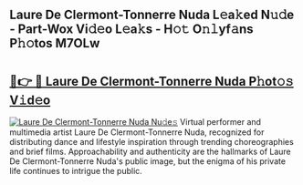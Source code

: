 ## Laure De Clermont-Tonnerre Nuda L𝚎a𝚔ed N𝚞𝚍e - Part-Wox Vi𝚍𝚎o L𝚎a𝚔s - H𝚘𝚝 O𝚗𝚕yf𝚊ns P𝚑𝚘tos M7OLw

# <h2><a href="http://kfe7rp2.oniu.top/?m=Laure+De+Clermont-Tonnerre+Nuda">🔗👉 🔴 Laure De Clermont-Tonnerre Nuda P𝚑ot𝚘𝚜 V𝚒d𝚎o</a></h2>

[![Laure De Clermont-Tonnerre Nuda Nu𝚍e𝚜](https://i.imgur.com/0qMVB7G.gif)](http://kfe7rp2.oniu.top/?m=Laure+De+Clermont-Tonnerre+Nuda)
Virtual performer and multimedia artist Laure De Clermont-Tonnerre Nuda, recognized for distributing dance and lifestyle inspiration through trending choreographies and brief films. Approachability and authenticity are the hallmarks of Laure De Clermont-Tonnerre Nuda's public image, but the enigma of his private life continues to intrigue the public.  
